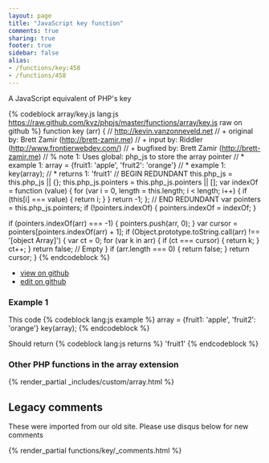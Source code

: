 ```yaml
---
layout: page
title: "JavaScript key function"
comments: true
sharing: true
footer: true
sidebar: false
alias:
- /functions/key:458
- /functions/458
---
```

<!-- Generated by Rakefile:build -->
A JavaScript equivalent of PHP's key

{% codeblock array/key.js lang:js https://raw.github.com/kvz/phpjs/master/functions/array/key.js raw on github %}
function key (arr) {
  // http://kevin.vanzonneveld.net
  // +   original by: Brett Zamir (http://brett-zamir.me)
  // +   input by: Riddler (http://www.frontierwebdev.com/)
  // +   bugfixed by: Brett Zamir (http://brett-zamir.me)
  // %        note 1: Uses global: php_js to store the array pointer
  // *     example 1: array = {fruit1: 'apple', 'fruit2': 'orange'}
  // *     example 1: key(array);
  // *     returns 1: 'fruit1'
  // BEGIN REDUNDANT
  this.php_js = this.php_js || {};
  this.php_js.pointers = this.php_js.pointers || [];
  var indexOf = function (value) {
    for (var i = 0, length = this.length; i < length; i++) {
      if (this[i] === value) {
        return i;
      }
    }
    return -1;
  };
  // END REDUNDANT
  var pointers = this.php_js.pointers;
  if (!pointers.indexOf) {
    pointers.indexOf = indexOf;
  }

  if (pointers.indexOf(arr) === -1) {
    pointers.push(arr, 0);
  }
  var cursor = pointers[pointers.indexOf(arr) + 1];
  if (Object.prototype.toString.call(arr) !== '[object Array]') {
    var ct = 0;
    for (var k in arr) {
      if (ct === cursor) {
        return k;
      }
      ct++;
    }
    return false; // Empty
  }
  if (arr.length === 0) {
    return false;
  }
  return cursor;
}
{% endcodeblock %}

 - [view on github](https://github.com/kvz/phpjs/blob/master/functions/array/key.js)
 - [edit on github](https://github.com/kvz/phpjs/edit/master/functions/array/key.js)

### Example 1
This code
{% codeblock lang:js example %}
array = {fruit1: 'apple', 'fruit2': 'orange'}
key(array);
{% endcodeblock %}

Should return
{% codeblock lang:js returns %}
'fruit1'
{% endcodeblock %}


### Other PHP functions in the array extension
{% render_partial _includes/custom/array.html %}
## Legacy comments
These were imported from our old site. Please use disqus below for new comments
<div style="overflow-y: scroll; max-height: 500px;">
{% render_partial functions/key/_comments.html %}
</div>
